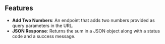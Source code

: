 ## Features

- **Add Two Numbers**: An endpoint that adds two numbers provided as query parameters in the URL.
- **JSON Response**: Returns the sum in a JSON object along with a status code and a success message.
